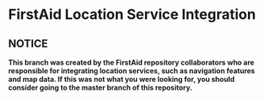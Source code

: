 # FirstAid Location Service Integration 

## NOTICE
**This branch was created by the FirstAid repository collaborators who are responsible for integrating location services, such as navigation features and map data. If this was not what you were looking for, you should consider going to the master branch of this repository.**
